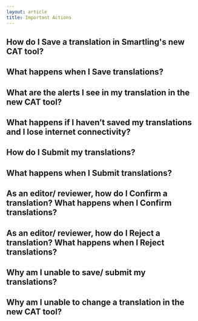 ```yaml
---
layout: article
title: Important Actions
---
```



## How do I Save a translation in Smartling's new CAT tool?

## What happens when I Save translations?

## What are the alerts I see in my translation in the new CAT tool?

## What happens if I haven’t saved my translations and I lose internet connectivity?

## How do I Submit my translations?

## What happens when I Submit translations?

## As an editor/ reviewer, how do I Confirm a translation? What happens when I Confirm translations?

## As an editor/ reviewer, how do I Reject a translation? What happens when I Reject translations?

## Why am I unable to save/ submit my translations?

## Why am I unable to change a translation in the new CAT tool?